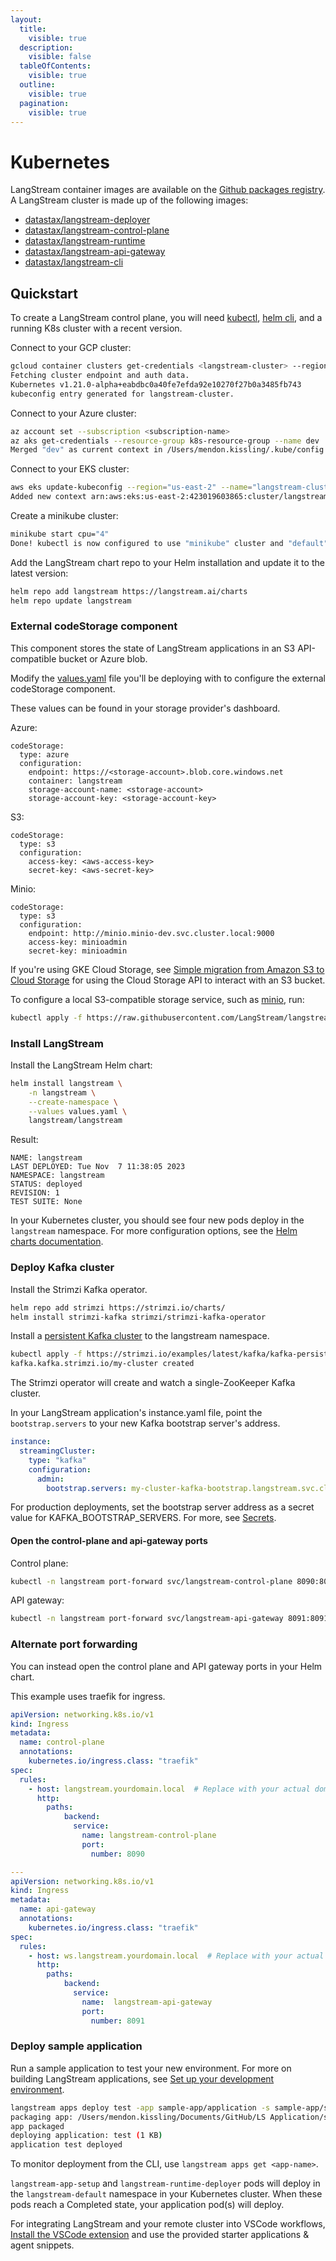 ```yaml
---
layout:
  title:
    visible: true
  description:
    visible: false
  tableOfContents:
    visible: true
  outline:
    visible: true
  pagination:
    visible: true
---
```


# Kubernetes

LangStream container images are available on the [Github packages registry](https://github.com/orgs/LangStream/packages?repo\_name=langstream). A LangStream cluster is made up of the following images:

* [datastax/langstream-deployer](https://github.com/LangStream/langstream/pkgs/container/langstream-deployer)
* [datastax/langstream-control-plane](https://github.com/LangStream/langstream/pkgs/container/langstream-control-plane)
* [datastax/langstream-runtime](https://github.com/LangStream/langstream/pkgs/container/langstream-runtime)
* [datastax/langstream-api-gateway](https://github.com/LangStream/langstream/pkgs/container/langstream-api-gateway)
* [datastax/langstream-cli](https://github.com/LangStream/langstream/pkgs/container/langstream-cli)

## Quickstart

To create a LangStream control plane, you will need [kubectl](https://kubernetes.io/docs/reference/kubectl/), [helm cli](https://helm.sh/docs/intro/install/), and a running K8s cluster with a recent version.

Connect to your GCP cluster:
```bash
gcloud container clusters get-credentials <langstream-cluster> --region us-east1 --project <project-name>
Fetching cluster endpoint and auth data.
Kubernetes v1.21.0-alpha+eabdbc0a40fe7efda92e10270f27b0a3485fb743
kubeconfig entry generated for langstream-cluster.
```

Connect to your Azure cluster:
```bash
az account set --subscription <subscription-name>
az aks get-credentials --resource-group k8s-resource-group --name dev
Merged "dev" as current context in /Users/mendon.kissling/.kube/config
```

Connect to your EKS cluster:
```bash
aws eks update-kubeconfig --region="us-east-2" --name="langstream-cluster"
Added new context arn:aws:eks:us-east-2:423019603865:cluster/langstream-cluster to /Users/mendon.kissling/.kube/config
```

Create a minikube cluster:
```bash
minikube start cpu="4"
Done! kubectl is now configured to use "minikube" cluster and "default" namespace by default
```

Add the LangStream chart repo to your Helm installation and update it to the latest version:
```bash
helm repo add langstream https://langstream.ai/charts
helm repo update langstream
```

### External codeStorage component
This component stores the state of LangStream applications in an S3 API-compatible bucket or Azure blob.

Modify the [values.yaml](https://github.com/LangStream/charts/blob/main/charts/langstream/values.yaml) file you'll be deploying with to configure the external codeStorage component.

These values can be found in your storage provider's dashboard.

Azure:
```
codeStorage:
  type: azure
  configuration:
    endpoint: https://<storage-account>.blob.core.windows.net
    container: langstream
    storage-account-name: <storage-account>
    storage-account-key: <storage-account-key>
```

S3:
```
codeStorage:
  type: s3
  configuration:
    access-key: <aws-access-key>
    secret-key: <aws-secret-key>
```

Minio:
```
codeStorage:
  type: s3
  configuration:
    endpoint: http://minio.minio-dev.svc.cluster.local:9000
    access-key: minioadmin
    secret-key: minioadmin
```

If you're using GKE Cloud Storage, see [Simple migration from Amazon S3 to Cloud Storage](https://cloud.google.com/storage/docs/aws-simple-migration) for using the Cloud Storage API to interact with an S3 bucket.

To configure a local S3-compatible storage service, such as [minio](https://min.io/docs/minio/kubernetes/upstream/index.html), run:
```bash
kubectl apply -f https://raw.githubusercontent.com/LangStream/langstream/main/helm/examples/minio-dev.yaml
```

### Install LangStream
Install the LangStream Helm chart:
```bash
helm install langstream \
    -n langstream \
    --create-namespace \
    --values values.yaml \
    langstream/langstream
```

Result:
```
NAME: langstream
LAST DEPLOYED: Tue Nov  7 11:38:05 2023
NAMESPACE: langstream
STATUS: deployed
REVISION: 1
TEST SUITE: None
```

In your Kubernetes cluster, you should see four new pods deploy in the `langstream` namespace.
For more configuration options, see the [Helm charts documentation](https://langstream.ai/charts/).

### Deploy Kafka cluster

Install the Strimzi Kafka operator.
```bash
helm repo add strimzi https://strimzi.io/charts/
helm install strimzi-kafka strimzi/strimzi-kafka-operator
```

Install a [persistent Kafka cluster](https://github.com/strimzi/strimzi-kafka-operator/blob/main/examples/kafka/kafka-persistent-single.yaml) to the langstream namespace.

```bash
kubectl apply -f https://strimzi.io/examples/latest/kafka/kafka-persistent-single.yaml -n langstream
kafka.kafka.strimzi.io/my-cluster created
```

The Strimzi operator will create and watch a single-ZooKeeper Kafka cluster.

In your LangStream application's instance.yaml file, point the `bootstrap.servers` to your new Kafka bootstrap server's address.
```yaml
instance:
  streamingCluster:
    type: "kafka"
    configuration:
      admin:
        bootstrap.servers: my-cluster-kafka-bootstrap.langstream.svc.cluster.local:9092
```

For production deployments, set the bootstrap server address as a secret value for KAFKA_BOOTSTRAP_SERVERS.
For more, see [Secrets](../building-applications/secrets.md).

#### Open the control-plane and api-gateway ports

Control plane:

```bash
kubectl -n langstream port-forward svc/langstream-control-plane 8090:8090 &
```

API gateway:

```bash
kubectl -n langstream port-forward svc/langstream-api-gateway 8091:8091 &
```

### Alternate port forwarding

You can instead open the control plane and API gateway ports in your Helm chart.

This example uses traefik for ingress.

```yaml
apiVersion: networking.k8s.io/v1
kind: Ingress
metadata:
  name: control-plane
  annotations:
    kubernetes.io/ingress.class: "traefik"
spec:
  rules:
    - host: langstream.yourdomain.local  # Replace with your actual domain or host
      http:
        paths:
            backend:
              service:
                name: langstream-control-plane
                port:
                  number: 8090

---
apiVersion: networking.k8s.io/v1
kind: Ingress
metadata:
  name: api-gateway
  annotations:
    kubernetes.io/ingress.class: "traefik"
spec:
  rules:
    - host: ws.langstream.yourdomain.local  # Replace with your actual domain or host
      http:
        paths:
            backend:
              service:
                name:  langstream-api-gateway
                port:
                  number: 8091

```


### Deploy sample application

Run a sample application to test your new environment.
For more on building LangStream applications, see [Set up your development environment](../building-applications/development-environment.md).
```bash
langstream apps deploy test -app sample-app/application -s sample-app/secrets.yaml -i sample-app/instance.yaml
packaging app: /Users/mendon.kissling/Documents/GitHub/LS Application/sample-app/application
app packaged
deploying application: test (1 KB)
application test deployed
```

To monitor deployment from the CLI, use `langstream apps get <app-name>`.

`langstream-app-setup` and `langstream-runtime-deployer` pods will deploy in the `langstream-default` namespace in your Kubernetes cluster.
When these pods reach a Completed state, your application pod(s) will deploy.

For integrating LangStream and your remote cluster into VSCode workflows, [Install the VSCode extension](https://marketplace.visualstudio.com/items?itemName=DataStax.langstream) and use the provided starter applications & agent snippets.
